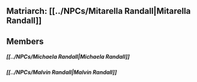 ## Matriarch: [[../NPCs/Mitarella Randall|Mitarella Randall]]
## Members
##### [[../NPCs/Michaela Randall|Michaela Randall]]
##### [[../NPCs/Malvin Randall|Malvin Randall]]

